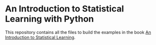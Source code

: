 # An Introduction to Statistical Learning with Python

This repository contains all the files to build the examples in the book [An Introduction to Statistical Learning](https://www.statlearning.com/).